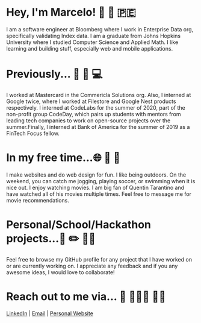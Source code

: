 # Hey, I'm Marcelo! 👋 🙋 🇵🇪

I am a software engineer at Bloomberg where I work in Enterprise Data org, specifically validating Index data. I am a graduate from Johns Hopkins University where I studied Computer Science and Applied Math. I like learning and building stuff, especially web and mobile applications.

# Previously... 💼 🏡 💻
I worked at Mastercard in the Commericla Solutions org. Also, I interned at Google twice, where I worked at Filestore and Google Nest products respectively. I interned at CodeLabs for the summer of 2020, part of the non-profit group CodeDay, which pairs up students with mentors from leading tech companies to work on open-source projects over the summer.Finally, I interned at Bank of America for the summer of 2019 as a FinTech Focus fellow.


# In my free time...🌐 🌳  🎥
I make websites and do web design for fun.
I like being outdoors. On the weekend, you can catch me jogging, playing soccer, or swimming when it is nice out.
I enjoy watching movies. I am big fan of Quentin Tarantino and have watched all of his movies multiple times. Feel free to message me for movie recommendations.

# Personal/School/Hackathon projects...🏫 ✏️ 👨‍💻
Feel free to browse my GitHub profile for any project that I have worked on or are currently working on. I appreciate any feedback and if you any awesome ideas, I would love to collaborate!


# Reach out to me via... 🤝 🧑🏻‍🦱 👍🏼 
[LinkedIn](https://www.linkedin.com/in/marcelomoraless/) | [Email](mailto:leonardofutcol@gmail.com) | [Personal Website](https://marcelo-morales.github.io/)


